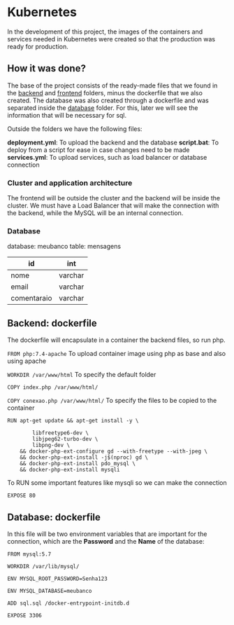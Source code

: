 # Kubernetes

In the development of this project, the images of the containers and services needed in Kubernetes were created so that the production was ready for production.

## **How it was done?**

The base of the project consists of the ready-made files that we found in the [backend](https://github.com/RonanMartin/k8s-projeto1-dio/tree/main/backend) and [frontend](https://github.com/RonanMartin/k8s-projeto1-dio/tree/main/frontend) folders, minus the dockerfile that we also created.
The database was also created through a dockerfile and was separated inside the [database](https://github.com/RonanMartin/k8s-projeto1-dio/tree/main/database) folder. For this, later we will see the information that will be necessary for sql.

Outside the folders we have the following files:

**deployment.yml**: To upload the backend and the database
**script.bat**: To deploy from a script for ease in case changes need to be made  
**services.yml**: To upload services, such as load balancer or database connection

### **Cluster and application architecture**

The frontend will be outside the cluster and the backend will be inside the cluster. We must have a Load Balancer that will make the connection with the backend, while the MySQL will be an internal connection.

### **Database**

database: meubanco
table: mensagens

| id          | int     |
| ----------- | ------- |
| nome        | varchar |
| email       | varchar |
| comentaraio | varchar |

## **Backend: dockerfile**

The dockerfile will encapsulate in a container the backend files, so run php.

`FROM php:7.4-apache` To upload container image using php as base and also using apache

`WORKDIR /var/www/html` To specify the default folder

`COPY index.php /var/www/html/`

`COPY conexao.php /var/www/html/` To specify the files to be copied to the container

```
RUN apt-get update && apt-get install -y \

        libfreetype6-dev \
        libjpeg62-turbo-dev \
        libpng-dev \
    && docker-php-ext-configure gd --with-freetype --with-jpeg \
    && docker-php-ext-install -j$(nproc) gd \
    && docker-php-ext-install pdo_mysql \
    && docker-php-ext-install mysqli
```

To RUN some important features like mysqli so we can make the connection

`EXPOSE 80`

## **Database: dockerfile**

In this file will be two environment variables that are important for the connection, which are the **Password** and the **Name** of the database:

```
FROM mysql:5.7

WORKDIR /var/lib/mysql/

ENV MYSQL_ROOT_PASSWORD=Senha123

ENV MYSQL_DATABASE=meubanco

ADD sql.sql /docker-entrypoint-initdb.d

EXPOSE 3306
```
